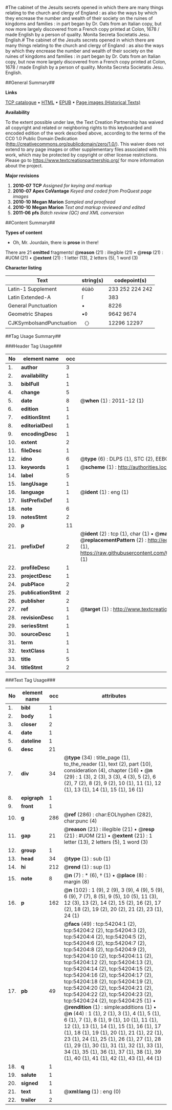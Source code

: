 #The cabinet of the Jesuits secrets opened in which there are many things relating to the church and clergy of England : as also the ways by which they encrease the number and wealth of their society on the ruines of kingdoms and families : in part began by Dr. Oats from an Italian copy, but now more largely discovered from a French copy printed at Colon, 1678 / made English by a person of quality. Monita Secreta Societatis Jesu. English.#
The cabinet of the Jesuits secrets opened in which there are many things relating to the church and clergy of England : as also the ways by which they encrease the number and wealth of their society on the ruines of kingdoms and families : in part began by Dr. Oats from an Italian copy, but now more largely discovered from a French copy printed at Colon, 1678 / made English by a person of quality.
Monita Secreta Societatis Jesu. English.

##General Summary##

**Links**

[TCP catalogue](http://www.ota.ox.ac.uk/tcp/)  • 
[HTML](http://tei.it.ox.ac.uk/tcp/Texts-HTML/free/A31/A31633.html)  • 
[EPUB](http://tei.it.ox.ac.uk/tcp/Texts-EPUB/free/A31/A31633.epub) • 
[Page images (Historical Texts)](https://historicaltexts.jisc.ac.uk/eebo-12111244e)

**Availability**

To the extent possible under law, the Text Creation Partnership has waived all copyright and related or neighboring rights to this keyboarded and encoded edition of the work described above, according to the terms of the CC0 1.0 Public Domain Dedication (http://creativecommons.org/publicdomain/zero/1.0/). This waiver does not extend to any page images or other supplementary files associated with this work, which may be protected by copyright or other license restrictions. Please go to https://www.textcreationpartnership.org/ for more information about the project.

**Major revisions**

1. __2010-07__ __TCP__ *Assigned for keying and markup*
1. __2010-07__ __Apex CoVantage__ *Keyed and coded from ProQuest page images*
1. __2010-10__ __Megan Marion__ *Sampled and proofread*
1. __2010-10__ __Megan Marion__ *Text and markup reviewed and edited*
1. __2011-06__ __pfs__ *Batch review (QC) and XML conversion*

##Content Summary##

**Types of content**

  * Oh, Mr. Jourdain, there is **prose** in there!

There are 21 **omitted** fragments! 
 @__reason__ (21) : illegible (21)  •  @__resp__ (21) : #UOM (21)  •  @__extent__ (21) : 1 letter (13), 2 letters (5), 1 word (3)

**Character listing**


|Text|string(s)|codepoint(s)|
|---|---|---|
|Latin-1 Supplement|éüàò|233 252 224 242|
|Latin Extended-A|ſ|383|
|General Punctuation|•|8226|
|Geometric Shapes|▪◊|9642 9674|
|CJKSymbolsandPunctuation|〈〉|12296 12297|

##Tag Usage Summary##

###Header Tag Usage###

|No|element name|occ|attributes|
|---|---|---|---|
|1.|__author__|3||
|2.|__availability__|1||
|3.|__biblFull__|1||
|4.|__change__|5||
|5.|__date__|8| @__when__ (1) : 2011-12 (1)|
|6.|__edition__|1||
|7.|__editionStmt__|1||
|8.|__editorialDecl__|1||
|9.|__encodingDesc__|1||
|10.|__extent__|2||
|11.|__fileDesc__|1||
|12.|__idno__|6| @__type__ (6) : DLPS (1), STC (2), EEBO-CITATION (1), OCLC (1), VID (1)|
|13.|__keywords__|1| @__scheme__ (1) : http://authorities.loc.gov/ (1)|
|14.|__label__|5||
|15.|__langUsage__|1||
|16.|__language__|1| @__ident__ (1) : eng (1)|
|17.|__listPrefixDef__|1||
|18.|__note__|6||
|19.|__notesStmt__|2||
|20.|__p__|11||
|21.|__prefixDef__|2| @__ident__ (2) : tcp (1), char (1)  •  @__matchPattern__ (2) : ([0-9\-]+):([0-9IVX]+) (1), (.+) (1)  •  @__replacementPattern__ (2) : http://eebo.chadwyck.com/downloadtiff?vid=$1&page=$2 (1), https://raw.githubusercontent.com/textcreationpartnership/Texts/master/tcpchars.xml#$1 (1)|
|22.|__profileDesc__|1||
|23.|__projectDesc__|1||
|24.|__pubPlace__|2||
|25.|__publicationStmt__|2||
|26.|__publisher__|2||
|27.|__ref__|1| @__target__ (1) : http://www.textcreationpartnership.org/docs/. (1)|
|28.|__revisionDesc__|1||
|29.|__seriesStmt__|1||
|30.|__sourceDesc__|1||
|31.|__term__|1||
|32.|__textClass__|1||
|33.|__title__|5||
|34.|__titleStmt__|2||


###Text Tag Usage###

|No|element name|occ|attributes|
|---|---|---|---|
|1.|__bibl__|1||
|2.|__body__|1||
|3.|__closer__|2||
|4.|__date__|1||
|5.|__dateline__|1||
|6.|__desc__|21||
|7.|__div__|34| @__type__ (34) : title_page (1), to_the_reader (1), text (2), part (10), consideration (4), chapter (16)  •  @__n__ (29) : 1 (3), 2 (3), 3 (3), 4 (3), 5 (2), 6 (2), 7 (2), 8 (2), 9 (2), 10 (1), 11 (1), 12 (1), 13 (1), 14 (1), 15 (1), 16 (1)|
|8.|__epigraph__|1||
|9.|__front__|1||
|10.|__g__|286| @__ref__ (286) : char:EOLhyphen (282), char:punc (4)|
|11.|__gap__|21| @__reason__ (21) : illegible (21)  •  @__resp__ (21) : #UOM (21)  •  @__extent__ (21) : 1 letter (13), 2 letters (5), 1 word (3)|
|12.|__group__|1||
|13.|__head__|34| @__type__ (1) : sub (1)|
|14.|__hi__|212| @__rend__ (1) : sup (1)|
|15.|__note__|8| @__n__ (7) : * (6), † (1)  •  @__place__ (8) : margin (8)|
|16.|__p__|162| @__n__ (102) : 1 (9), 2 (9), 3 (9), 4 (9), 5 (9), 6 (9), 7 (7), 8 (5), 9 (5), 10 (5), 11 (3), 12 (3), 13 (2), 14 (2), 15 (2), 16 (2), 17 (2), 18 (2), 19 (2), 20 (2), 21 (2), 23 (1), 24 (1)|
|17.|__pb__|49| @__facs__ (49) : tcp:54204:1 (2), tcp:54204:2 (2), tcp:54204:3 (2), tcp:54204:4 (2), tcp:54204:5 (2), tcp:54204:6 (2), tcp:54204:7 (2), tcp:54204:8 (2), tcp:54204:9 (2), tcp:54204:10 (2), tcp:54204:11 (2), tcp:54204:12 (2), tcp:54204:13 (2), tcp:54204:14 (2), tcp:54204:15 (2), tcp:54204:16 (2), tcp:54204:17 (2), tcp:54204:18 (2), tcp:54204:19 (2), tcp:54204:20 (2), tcp:54204:21 (2), tcp:54204:22 (2), tcp:54204:23 (2), tcp:54204:24 (2), tcp:54204:25 (1)  •  @__rendition__ (1) : simple:additions (1)  •  @__n__ (44) : 1 (1), 2 (1), 3 (1), 4 (1), 5 (1), 6 (1), 7 (1), 8 (1), 9 (1), 10 (1), 11 (1), 12 (1), 13 (1), 14 (1), 15 (1), 16 (1), 17 (1), 18 (1), 19 (1), 20 (1), 21 (1), 22 (1), 23 (1), 24 (1), 25 (1), 26 (1), 27 (1), 28 (1), 29 (1), 30 (1), 31 (1), 32 (1), 33 (1), 34 (1), 35 (1), 36 (1), 37 (1), 38 (1), 39 (1), 40 (1), 41 (1), 42 (1), 43 (1), 44 (1)|
|18.|__q__|1||
|19.|__salute__|1||
|20.|__signed__|1||
|21.|__text__|1| @__xml:lang__ (1) : eng (0)|
|22.|__trailer__|2||

